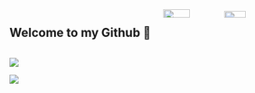 <div style="display: flex; flex-wrap: wrap; justify-content: space-between;">
  <h2>Welcome to my Github 👋</h2>
  <div style="width: 46%;">
    <img width="45%" src="https://github-readme-stats.vercel.app/api?username=SecHex&show_icons=true&theme=dark" />
    <img width="40%" src="https://github-readme-stats.vercel.app/api/top-langs/?username=SecHex&theme=dark&layout=compact" />
  </div>
</div>


[![](https://dcbadge.vercel.app/api/server/SecHex)](https://discord.gg/SecHex?theme=gray)                          

![](https://komarev.com/ghpvc/?username=SecHex&color=grey)










